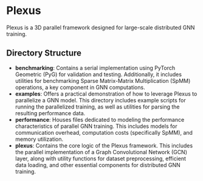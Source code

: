 # Plexus

Plexus is a 3D parallel framework designed for large-scale distributed GNN training.

## Directory Structure

-   **benchmarking**: Contains a serial implementation using PyTorch Geometric (PyG) for validation and testing. Additionally, it includes utilities for benchmarking Sparse Matrix-Matrix Multiplication (SpMM) operations, a key component in GNN computations.
-   **examples**: Offers a practical demonstration of how to leverage Plexus to parallelize a GNN model. This directory includes example scripts for running the parallelized training, as well as utilities for parsing the resulting performance data.
-   **performance**: Houses files dedicated to modeling the performance characteristics of parallel GNN training. This includes models for communication overhead, computation costs (specifically SpMM), and memory utilization.
-   **plexus**: Contains the core logic of the Plexus framework. This includes the parallel implementation of a Graph Convolutional Network (GCN) layer, along with utility functions for dataset preprocessing, efficient data loading, and other essential components for distributed GNN training.

